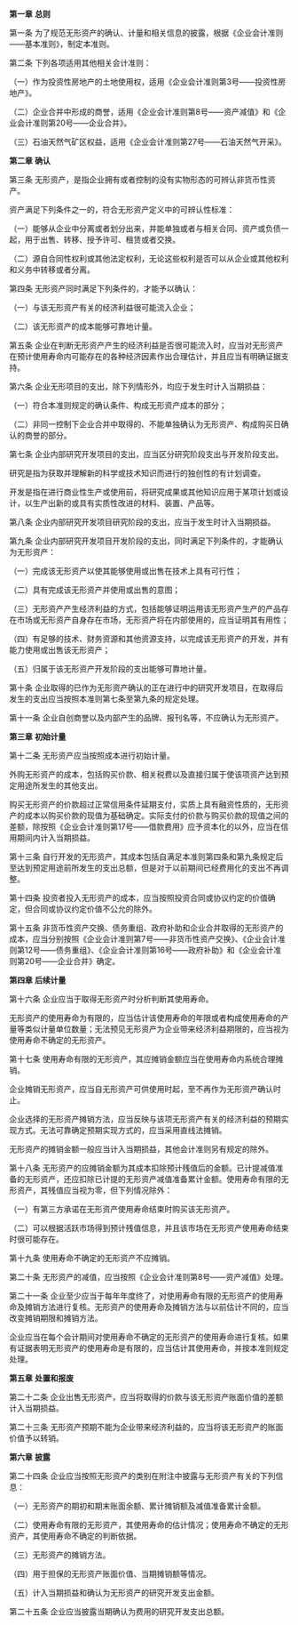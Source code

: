 **第一章** **总则**

 第一条 为了规范无形资产的确认、计量和相关信息的披露，根据《企业会计准则——基本准则》，制定本准则。

 第二条 下列各项适用其他相关会计准则：

 （一）作为投资性房地产的土地使用权，适用《企业会计准则第3号——投资性房地产》。

 （二）企业合并中形成的商誉，适用《企业会计准则第8号——资产减值》和《企业会计准则第20号——企业合并》。

 （三）石油天然气矿区权益，适用《企业会计准则第27号——石油天然气开采》。

**第二章** **确认**

 第三条 无形资产，是指企业拥有或者控制的没有实物形态的可辨认非货币性资产。

 资产满足下列条件之一的，符合无形资产定义中的可辨认性标准：

 （一）能够从企业中分离或者划分出来，并能单独或者与相关合同、资产或负债一起，用于出售、转移、授予许可、租赁或者交换。

 （二）源自合同性权利或其他法定权利，无论这些权利是否可以从企业或其他权利和义务中转移或者分离。

 第四条 无形资产同时满足下列条件的，才能予以确认：

 （一）与该无形资产有关的经济利益很可能流入企业；

 （二）该无形资产的成本能够可靠地计量。

 第五条 企业在判断无形资产产生的经济利益是否很可能流入时，应当对无形资产在预计使用寿命内可能存在的各种经济因素作出合理估计，并且应当有明确证据支持。

 第六条 企业无形项目的支出，除下列情形外，均应于发生时计入当期损益：

 （一）符合本准则规定的确认条件、构成无形资产成本的部分；

 （二）非同一控制下企业合并中取得的、不能单独确认为无形资产、构成购买日确认的商誉的部分。

 第七条 企业内部研究开发项目的支出，应当区分研究阶段支出与开发阶段支出。

 研究是指为获取并理解新的科学或技术知识而进行的独创性的有计划调查。

 开发是指在进行商业性生产或使用前，将研究成果或其他知识应用于某项计划或设计，以生产出新的或具有实质性改进的材料、装置、产品等。

 第八条 企业内部研究开发项目研究阶段的支出，应当于发生时计入当期损益。

 第九条 企业内部研究开发项目开发阶段的支出，同时满足下列条件的，才能确认为无形资产：

 （一）完成该无形资产以使其能够使用或出售在技术上具有可行性；

 （二）具有完成该无形资产并使用或出售的意图；

 （三）无形资产产生经济利益的方式，包括能够证明运用该无形资产生产的产品存在市场或无形资产自身存在市场，无形资产将在内部使用的，应当证明其有用性；

 （四）有足够的技术、财务资源和其他资源支持，以完成该无形资产的开发，并有能力使用或出售该无形资产；

 （五）归属于该无形资产开发阶段的支出能够可靠地计量。

 第十条 企业取得的已作为无形资产确认的正在进行中的研究开发项目，在取得后发生的支出应当按照本准则第七条至第九条的规定处理。

 第十一条 企业自创商誉以及内部产生的品牌、报刊名等，不应确认为无形资产。

**第三章** **初始计量**

 第十二条 无形资产应当按照成本进行初始计量。

 外购无形资产的成本，包括购买价款、相关税费以及直接归属于使该项资产达到预定用途所发生的其他支出。

 购买无形资产的价款超过正常信用条件延期支付，实质上具有融资性质的，无形资产的成本以购买价款的现值为基础确定。实际支付的价款与购买价款的现值之间的差额，除按照《企业会计准则第17号——借款费用》应予资本化的以外，应当在信用期间内计入当期损益。

 第十三条 自行开发的无形资产，其成本包括自满足本准则第四条和第九条规定后至达到预定用途前所发生的支出总额，但是对于以前期间已经费用化的支出不再调整。

 第十四条 投资者投入无形资产的成本，应当按照投资合同或协议约定的价值确定，但合同或协议约定价值不公允的除外。

 第十五条 非货币性资产交换、债务重组、政府补助和企业合并取得的无形资产的成本，应当分别按照《企业会计准则第7号——非货币性资产交换》、《企业会计准则第12号——债务重组》、《企业会计准则第16号——政府补助》和《企业会计准则第20号——企业合并》确定。

**第四章** **后续计量**

 第十六条 企业应当于取得无形资产时分析判断其使用寿命。

 无形资产的使用寿命为有限的，应当估计该使用寿命的年限或者构成使用寿命的产量等类似计量单位数量；无法预见无形资产为企业带来经济利益期限的，应当视为使用寿命不确定的无形资产。

 第十七条 使用寿命有限的无形资产，其应摊销金额应当在使用寿命内系统合理摊销。

 企业摊销无形资产，应当自无形资产可供使用时起，至不再作为无形资产确认时止。

 企业选择的无形资产摊销方法，应当反映与该项无形资产有关的经济利益的预期实现方式。无法可靠确定预期实现方式的，应当采用直线法摊销。

 无形资产的摊销金额一般应当计入当期损益，其他会计准则另有规定的除外。

 第十八条 无形资产的应摊销金额为其成本扣除预计残值后的金额。已计提减值准备的无形资产，还应扣除已计提的无形资产减值准备累计金额。使用寿命有限的无形资产，其残值应当视为零，但下列情况除外：

 （一）有第三方承诺在无形资产使用寿命结束时购买该无形资产。

 （二）可以根据活跃市场得到预计残值信息，并且该市场在无形资产使用寿命结束时很可能存在。

 第十九条 使用寿命不确定的无形资产不应摊销。

 第二十条 无形资产的减值，应当按照《企业会计准则第8号——资产减值》处理。

 第二十一条 企业至少应当于每年年度终了，对使用寿命有限的无形资产的使用寿命及摊销方法进行复核。无形资产的使用寿命及摊销方法与以前估计不同的，应当改变摊销期限和摊销方法。

 企业应当在每个会计期间对使用寿命不确定的无形资产的使用寿命进行复核。如果有证据表明无形资产的使用寿命是有限的，应当估计其使用寿命，并按本准则规定处理。

**第五章** **处置和报废**

 第二十二条 企业出售无形资产，应当将取得的价款与该无形资产账面价值的差额计入当期损益。

 第二十三条 无形资产预期不能为企业带来经济利益的，应当将该无形资产的账面价值予以转销。

**第六章** **披露**

 第二十四条 企业应当按照无形资产的类别在附注中披露与无形资产有关的下列信息：

 （一）无形资产的期初和期末账面余额、累计摊销额及减值准备累计金额。

 （二）使用寿命有限的无形资产，其使用寿命的估计情况；使用寿命不确定的无形资产，其使用寿命不确定的判断依据。

 （三）无形资产的摊销方法。

 （四）用于担保的无形资产账面价值、当期摊销额等情况。

 （五）计入当期损益和确认为无形资产的研究开发支出金额。

 第二十五条 企业应当披露当期确认为费用的研究开发支出总额。